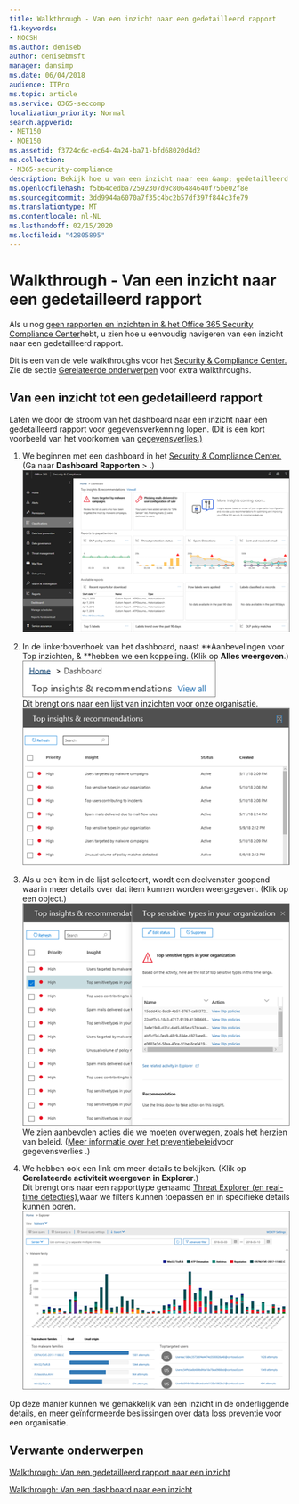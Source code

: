```yaml
---
title: Walkthrough - Van een inzicht naar een gedetailleerd rapport
f1.keywords:
- NOCSH
ms.author: deniseb
author: denisebmsft
manager: dansimp
ms.date: 06/04/2018
audience: ITPro
ms.topic: article
ms.service: O365-seccomp
localization_priority: Normal
search.appverid:
- MET150
- MOE150
ms.assetid: f3724c6c-ec64-4a24-ba71-bfd68020d4d2
ms.collection:
- M365-security-compliance
description: Bekijk hoe u van een inzicht naar een &amp; gedetailleerd rapport in het Security Compliance Center overstappen via een voorbeeld voor gegevensverliespreventie.
ms.openlocfilehash: f5b64cedba72592307d9c806484640f75be02f8e
ms.sourcegitcommit: 3dd9944a6070a7f35c4bc2b57df397f844c3fe79
ms.translationtype: MT
ms.contentlocale: nl-NL
ms.lasthandoff: 02/15/2020
ms.locfileid: "42805895"
---
```

# <a name="walkthrough---from-an-insight-to-a-detailed-report"></a>Walkthrough - Van een inzicht naar een gedetailleerd rapport

Als u nog [geen rapporten en inzichten in &amp; het Office 365 Security Compliance Center](reports-and-insights-in-security-and-compliance.md)hebt, u zien hoe u eenvoudig navigeren van een inzicht naar een gedetailleerd rapport. 
  
Dit is een van de vele walkthroughs voor het [Security &amp; Compliance Center.](https://protection.office.com) Zie de sectie [Gerelateerde onderwerpen](#related-topics) voor extra walkthroughs. 
  
## <a name="from-an-insight-to-a-detailed-report"></a>Van een inzicht tot een gedetailleerd rapport

Laten we door de stroom van het dashboard naar een inzicht naar een gedetailleerd rapport voor gegevensverkenning lopen. (Dit is een kort voorbeeld van het voorkomen van [gegevensverlies.)](../../compliance/data-loss-prevention-policies.md) 
  
1. We beginnen met een dashboard in het [Security &amp; Compliance Center.](https://protection.office.com) (Ga naar **Dashboard** **Rapporten** \> .)<br/>![Kies in &amp; het Security \> Compliance Center het dashboard Rapporten](../../media/2a668c3d-3fa3-4e37-8149-46989b33ae8c.png)
  
2. In de linkerbovenhoek van het dashboard, naast **Aanbevelingen voor Top inzichten, &amp; **hebben we een koppeling. (Klik op **Alles weergeven**.)<br/>![Kies in &amp; het Security \> Compliance Center het dashboard Rapporten om uw belangrijkste inzichten te bekijken](../../media/9bb64e11-494f-40a4-ab3d-8d3c7789f300.png)<br/>Dit brengt ons naar een lijst van inzichten voor onze organisatie.<br/>![In het &amp; Security Compliance Center u alle inzichten in een lijst bekijken](../../media/1289af77-bf5a-444a-97a1-03d8a83f75a9.png)
  
3. Als u een item in de lijst selecteert, wordt een deelvenster geopend waarin meer details over dat item kunnen worden weergegeven. (Klik op een object.)<br/>![Details voor een geselecteerd inzicht](../../media/dcbb389f-23b0-4031-b789-4a49068af85a.png)<br/>We zien aanbevolen acties die we moeten overwegen, zoals het herzien van beleid. ([Meer informatie over het preventiebeleid](../../compliance/data-loss-prevention-policies.md)voor gegevensverlies .)
    
4. We hebben ook een link om meer details te bekijken. (Klik op **Gerelateerde activiteit weergeven in Explorer**.)<br/>Dit brengt ons naar een rapporttype genaamd [Threat Explorer (en real-time detecties),](threat-explorer.md)waar we filters kunnen toepassen en in specifieke details kunnen boren.<br/>![Explorer-weergave met meer details over een geselecteerd inzicht](../../media/3ad15b15-7158-44b7-beda-013351bd868e.png)
  
Op deze manier kunnen we gemakkelijk van een inzicht in de onderliggende details, en meer geïnformeerde beslissingen over data loss preventie voor een organisatie.
  
## <a name="related-topics"></a>Verwante onderwerpen

[Walkthrough: Van een gedetailleerd rapport naar een inzicht](from-a-detailed-report-to-an-insight.md)
  
[Walkthrough: Van een dashboard naar een inzicht](from-a-dashboard-to-an-insight.md)
  

